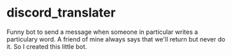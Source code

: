 # discord_translater
Funny bot to send a message when someone in particular writes a particulary word. A friend of mine always says that we'll return but never do it. So I created this little bot.
